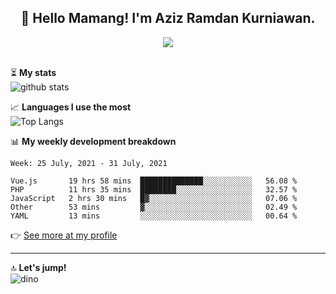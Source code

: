 <h2 align="center">👋 Hello Mamang! I'm Aziz Ramdan Kurniawan.</h2>  
<p align="center">
  <img src="https://komarev.com/ghpvc/?username=azizramdan"> <br><br>
</p>
    
⏳ **My stats**  
![github stats](https://github-readme-stats.vercel.app/api?username=azizramdan&show_icons=true&count_private=true&title_color=000&hide_border=true&hide_title=true)  

📈 **Languages I use the most**  
![Top Langs](https://github-readme-stats.vercel.app/api/top-langs/?username=azizramdan&layout=compact&langs_count=6&hide=tsql&hide_border=true&hide_title=true&exclude_repo=Futsal-Go,Futsal-Go-Admin,Sistem-Informasi-Sensus-Harian-Rawat-Inap)  

📊 **My weekly development breakdown**
<!--START_SECTION:waka-->
```text
Week: 25 July, 2021 - 31 July, 2021

Vue.js       19 hrs 58 mins  ██████████████░░░░░░░░░░░   56.08 % 
PHP          11 hrs 35 mins  ████████░░░░░░░░░░░░░░░░░   32.57 % 
JavaScript   2 hrs 30 mins   █▓░░░░░░░░░░░░░░░░░░░░░░░   07.06 % 
Other        53 mins         ▓░░░░░░░░░░░░░░░░░░░░░░░░   02.49 % 
YAML         13 mins         ░░░░░░░░░░░░░░░░░░░░░░░░░   00.64 % 
```
<!--END_SECTION:waka-->
👉 [See more at my profile](https://wakatime.com/@azizramdan)
***
🔝 **Let's jump!**  
![dino](https://raw.githubusercontent.com/azizramdan/azizramdan/master/dino.gif)  
